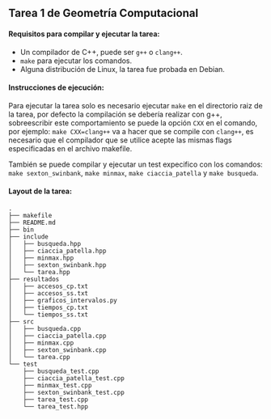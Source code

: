 
## Tarea 1 de Geometría Computacional

#### Requisitos para compilar y ejecutar la tarea:

- Un compilador de C++, puede ser `g++` o `clang++`.
- `make` para ejecutar los comandos.
- Alguna distribución de Linux, la tarea fue probada en Debian.

#### Instrucciones de ejecución:

Para ejecutar la tarea solo es necesario ejecutar `make` en el directorio raiz
de la tarea, por defecto la compilación se debería realizar con g++, sobreescribir
este comportamiento se puede la opción `CXX` en el comando, por ejemplo: `make CXX=clang++`
va a hacer que se compile con `clang++`, es necesario que el compilador que se 
utilice acepte las mismas flags especificadas en el archivo makefile.

También se puede compilar y ejecutar un test expecifico con 
los comandos: `make sexton_swinbank`, `make minmax`,
`make ciaccia_patella` y `make busqueda`.

#### Layout de la tarea:

```
.
├── makefile
├── README.md
├── bin
├── include
│   ├── busqueda.hpp
│   ├── ciaccia_patella.hpp
│   ├── minmax.hpp
│   ├── sexton_swinbank.hpp
│   └── tarea.hpp
├── resultados
│   ├── accesos_cp.txt
│   ├── accesos_ss.txt
│   ├── graficos_intervalos.py
│   ├── tiempos_cp.txt
│   └── tiempos_ss.txt
├── src
│   ├── busqueda.cpp
│   ├── ciaccia_patella.cpp
│   ├── minmax.cpp
│   ├── sexton_swinbank.cpp
│   └── tarea.cpp
└── test
    ├── busqueda_test.cpp
    ├── ciaccia_patella_test.cpp
    ├── minmax_test.cpp
    ├── sexton_swinbank_test.cpp
    ├── tarea_test.cpp
    └── tarea_test.hpp
```
